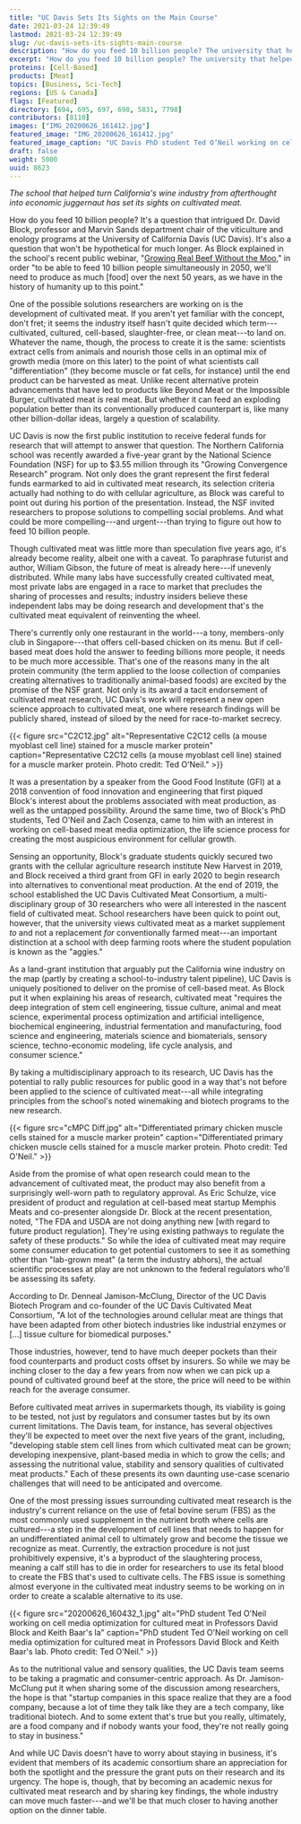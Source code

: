 ```yaml
---
title: "UC Davis Sets Its Sights on the Main Course"
date: 2021-03-24 12:39:49
lastmod: 2021-03-24 12:39:49
slug: /uc-davis-sets-its-sights-main-course
description: "How do you feed 10 billion people? The university that helped turn California’s wine industry from afterthought into economic juggernaut has set its sights on cultivated meat."
excerpt: "How do you feed 10 billion people? The university that helped turn California’s wine industry from afterthought into economic juggernaut has set its sights on cultivated meat."
proteins: [Cell-Based]
products: [Meat]
topics: [Business, Sci-Tech]
regions: [US & Canada]
flags: [Featured]
directory: [694, 695, 697, 698, 5831, 7798]
contributors: [8110]
images: ["IMG_20200626_161412.jpg"]
featured_image: "IMG_20200626_161412.jpg"
featured_image_caption: "UC Davis PhD student Ted O’Neil working on cell media optimization for cultured meat in Professors David Block and Keith Baar’s lab. Photo credit: Ted O'Neil."
draft: false
weight: 5000
uuid: 8623
---
```

*The school that helped turn California's wine industry from
afterthought into economic juggernaut has set its sights on
cultivated meat.*

How do you feed 10 billion people? It's a question that intrigued Dr.
David Block, professor and Marvin Sands department chair of the
viticulture and enology programs at the University of California Davis
(UC Davis). It's also a question that won't be hypothetical for much
longer. As Block explained in the school's recent public webinar,
"[Growing Real Beef Without the Moo](https://youtu.be/FYy26D5jg7Q)," in
order "to be able to feed 10 billion people simultaneously in 2050,
we'll need to produce as much \[food\] over the next 50 years, as we
have in the history of humanity up to this point."

One of the possible solutions researchers are working on is the
development of cultivated meat. If you aren't yet familiar with the
concept, don't fret; it seems the industry itself hasn't quite decided
which term---cultivated, cultured, cell-based, slaughter-free, or clean
meat---to land on. Whatever the name, though, the process to create it
is the same: scientists extract cells from animals and nourish those
cells in an optimal mix of growth media (more on this later) to the
point of what scientists call "differentiation" (they become muscle or
fat cells, for instance) until the end product can be harvested as meat.
Unlike recent alternative protein advancements that have led to products
like Beyond Meat or the Impossible Burger, cultivated meat *is* real
meat. But whether it can feed an exploding population better than its
conventionally produced counterpart is, like many other billion-dollar
ideas, largely a question of scalability.

UC Davis is now the first public institution to receive federal funds
for research that will attempt to answer that question. The Northern
California school was recently awarded a five-year grant by the National
Science Foundation (NSF) for up to \$3.55 million through its "Growing
Convergence Research" program. Not only does the grant represent the
first federal funds earmarked to aid in cultivated meat research, its
selection criteria actually had nothing to do with cellular agriculture,
as Block was careful to point out during his portion of the
presentation. Instead, the NSF invited researchers to propose solutions
to compelling social problems. And what could be more compelling---and
urgent---than trying to figure out how to feed 10 billion people.

Though cultivated meat was little more than speculation five years ago,
it's already become reality, albeit one with a caveat. To paraphrase
futurist and author, William Gibson, the future of meat is already
here---if unevenly distributed. While many labs have successfully
created cultivated meat, most private labs are engaged in a race to
market that precludes the sharing of processes and results; industry
insiders believe these independent labs may be doing research and
development that's the cultivated meat equivalent of reinventing
the wheel.

There's currently only one restaurant in the world---a tony,
members-only club in Singapore---that offers cell-based chicken on its
menu. But if cell-based meat does hold the answer to feeding billions
more people, it needs to be much more accessible. That's one of the
reasons many in the alt protein community (the term applied to the loose
collection of companies creating alternatives to traditionally
animal-based foods) are excited by the promise of the NSF grant. Not
only is its award a tacit endorsement of cultivated meat research, UC
Davis's work will represent a new open science approach to cultivated
meat, one where research findings will be publicly shared, instead of
siloed by the need for race-to-market secrecy.

{{< figure src="C2C12.jpg" alt="Representative C2C12 cells (a mouse myoblast cell line) stained for a muscle marker protein" caption="Representative C2C12 cells (a mouse myoblast cell line) stained for a muscle marker protein. Photo credit: Ted O'Neil." >}}

It was a presentation by a speaker from the Good Food Institute (GFI) at
a 2018 convention of food innovation and engineering that first piqued
Block's interest about the problems associated with meat production, as
well as the untapped possibility. Around the same time, two of Block's
PhD students, Ted O'Neil and Zach Cosenza, came to him with an interest
in working on cell-based meat media optimization, the life science
process for creating the most auspicious environment for
cellular growth.

Sensing an opportunity, Block's graduate students quickly secured two
grants with the cellular agriculture research institute New Harvest in
2019, and Block received a third grant from GFI in early 2020 to begin
research into alternatives to conventional meat production. At the end
of 2019, the school established the UC Davis Cultivated Meat Consortium,
a multi-disciplinary group of 30 researchers who were all interested in
the nascent field of cultivated meat. School researchers have been quick
to point out, however, that the university views cultivated meat as a
market supplement *to* and not a replacement *for* conventionally farmed
meat---an important distinction at a school with deep farming roots
where the student population is known as the "aggies."

As a land-grant institution that arguably put the California wine
industry on the map (partly by creating a school-to-industry talent
pipeline), UC Davis is uniquely positioned to deliver on the promise of
cell-based meat. As Block put it when explaining his areas of research,
cultivated meat "requires the deep integration of stem cell engineering,
tissue culture, animal and meat science, experimental process
optimization and artificial intelligence, biochemical engineering,
industrial fermentation and manufacturing, food science and engineering,
materials science and biomaterials, sensory science, techno-economic
modeling, life cycle analysis, and consumer science."

By taking a multidisciplinary approach to its research, UC Davis has the
potential to rally public resources for public good in a way that's not
before been applied to the science of cultivated meat---all while
integrating principles from the school's noted winemaking and biotech
programs to the new research.

{{< figure src="cMPC Diff.jpg" alt="Differentiated primary chicken muscle cells stained for a muscle marker protein" caption="Differentiated primary chicken muscle cells stained for a muscle marker protein. Photo credit: Ted O'Neil." >}}

Aside from the promise of what open research could mean to the
advancement of cultivated meat, the product may also benefit from a
surprisingly well-worn path to regulatory approval. As Eric Schulze,
vice president of product and regulation at cell-based meat startup
Memphis Meats and co-presenter alongside Dr. Block at the recent
presentation, noted, "The FDA and USDA are not doing anything new \[with
regard to future product regulation\]. They're using existing pathways
to regulate the safety of these products." So while the idea of
cultivated meat may require some consumer education to get potential
customers to see it as something other than "lab-grown meat" (a term the
industry abhors), the actual scientific processes at play are not
unknown to the federal regulators who'll be assessing its safety.

According to Dr. Denneal Jamison-McClung, Director of the UC Davis
Biotech Program and co-founder of the UC Davis Cultivated Meat
Consortium, "A lot of the technologies around cellular meat are things
that have been adapted from other biotech industries like industrial
enzymes or \[...\] tissue culture for biomedical purposes."

Those industries, however, tend to have much deeper pockets than their
food counterparts and product costs offset by insurers. So while we may
be inching closer to the day a few years from now when we can pick up a
pound of cultivated ground beef at the store, the price will need to be
within reach for the average consumer.

Before cultivated meat arrives in supermarkets though, its viability is
going to be tested, not just by regulators and consumer tastes but by
its own current limitations. The Davis team, for instance, has several
objectives they'll be expected to meet over the next five years of the
grant, including, "developing stable stem cell lines from which
cultivated meat can be grown; developing inexpensive, plant-based media
in which to grow the cells; and assessing the nutritional value,
stability and sensory qualities of cultivated meat products." Each of
these presents its own daunting use-case scenario challenges that will
need to be anticipated and overcome.

One of the most pressing issues surrounding cultivated meat research is
the industry's current reliance on the use of fetal bovine serum (FBS)
as the most commonly used supplement in the nutrient broth where cells
are cultured---a step in the development of cell lines that needs to
happen for an undifferentiated animal cell to ultimately grow and become
the tissue we recognize as meat. Currently, the extraction procedure is
not just prohibitively expensive, it's a byproduct of the slaughtering
process, meaning a calf still has to die in order for researchers to use
its fetal blood to create the FBS that's used to cultivate cells. The
FBS issue is something almost everyone in the cultivated meat industry
seems to be working on in order to create a scalable alternative to
its use.

{{< figure src="20200626_160432_1.jpg" alt="PhD student Ted O'Neil working on cell media optimization for cultured meat in Professors David Block and Keith Baar's la" caption="PhD student Ted O'Neil working on cell media optimization for cultured meat in Professors David Block and Keith Baar's lab. Photo credit: Ted O'Neil." >}}

As to the nutritional value and sensory qualities, the UC Davis team
seems to be taking a pragmatic and consumer-centric approach. As Dr.
Jamison-McClung put it when sharing some of the discussion among
researchers, the hope is that "startup companies in this space realize
that they are a food company, because a lot of time they talk like they
are a tech company, like traditional biotech. And to some extent that's
true but you really, ultimately, are a food company and if nobody wants
your food, they're not really going to stay in business."

And while UC Davis doesn't have to worry about staying in business, it's
evident that members of its academic consortium share an appreciation
for both the spotlight and the pressure the grant puts on their research
and its urgency. The hope is, though, that by becoming an academic nexus
for cultivated meat research and by sharing key findings, the whole
industry can move much faster---and we'll be that much closer to having
another option on the dinner table.
